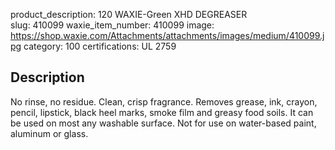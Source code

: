 product_description: 120 WAXIE-Green XHD DEGREASER  
slug: 410099
waxie_item_number: 410099
image: https://shop.waxie.com/Attachments/attachments/images/medium/410099.jpg
category: 100
certifications:  UL 2759

## Description
No rinse, no residue. Clean, crisp fragrance. Removes grease, ink, crayon, pencil, lipstick, black heel marks, smoke film and greasy food soils. It can be used on most any washable surface. Not for use on water-based paint, aluminum or glass.

